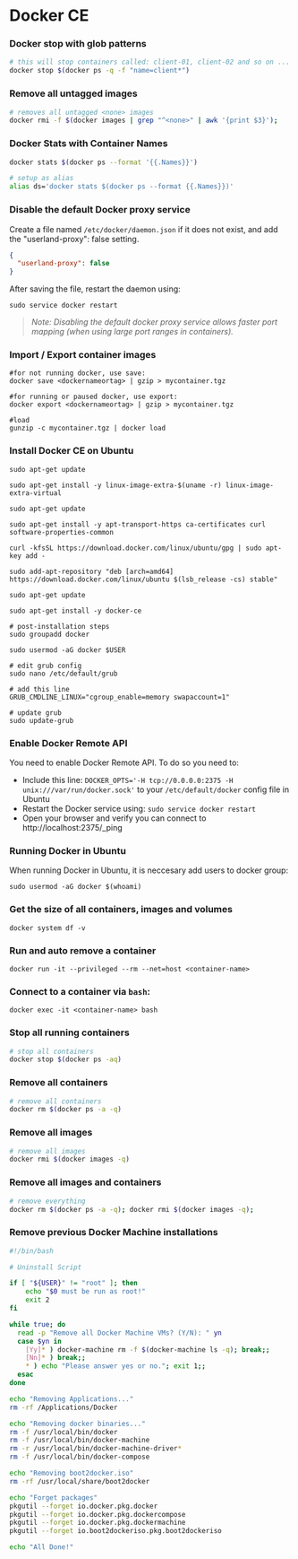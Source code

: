 # Docker CE

### Docker stop with glob patterns

```bash
# this will stop containers called: client-01, client-02 and so on ...
docker stop $(docker ps -q -f "name=client*")
```

### Remove all untagged images

``` bash
# removes all untagged <none> images
docker rmi -f $(docker images | grep "^<none>" | awk '{print $3}');
```

### Docker Stats with Container Names

```bash
docker stats $(docker ps --format '{{.Names}}')

# setup as alias
alias ds='docker stats $(docker ps --format {{.Names}})'
```

### Disable the default Docker proxy service

Create a file named ```/etc/docker/daemon.json``` if it does not exist, and add the "userland-proxy": false setting.

```json
{
  "userland-proxy": false
}
```

After saving the file, restart the daemon using:

```
sudo service docker restart
```

>_Note: Disabling the default docker proxy service allows faster port mapping (when using large port ranges in containers)._

### Import / Export container images

```
#for not running docker, use save:
docker save <dockernameortag> | gzip > mycontainer.tgz

#for running or paused docker, use export:
docker export <dockernameortag> | gzip > mycontainer.tgz

#load
gunzip -c mycontainer.tgz | docker load
```

### Install Docker CE on Ubuntu

```
sudo apt-get update

sudo apt-get install -y linux-image-extra-$(uname -r) linux-image-extra-virtual

sudo apt-get update

sudo apt-get install -y apt-transport-https ca-certificates curl software-properties-common

curl -kfsSL https://download.docker.com/linux/ubuntu/gpg | sudo apt-key add -

sudo add-apt-repository "deb [arch=amd64] https://download.docker.com/linux/ubuntu $(lsb_release -cs) stable"

sudo apt-get update

sudo apt-get install -y docker-ce

# post-installation steps
sudo groupadd docker

sudo usermod -aG docker $USER

# edit grub config
sudo nano /etc/default/grub

# add this line
GRUB_CMDLINE_LINUX="cgroup_enable=memory swapaccount=1"

# update grub
sudo update-grub

```


### Enable Docker Remote API

You need to enable Docker Remote API. To do so you need to:

* Include this line: ```DOCKER_OPTS='-H tcp://0.0.0.0:2375 -H unix:///var/run/docker.sock'``` to your ```/etc/default/docker``` config file in Ubuntu
* Restart the Docker service using: ```sudo service docker restart```
* Open your browser and verify you can connect to http://localhost:2375/_ping

### Running Docker in Ubuntu

When running Docker in Ubuntu, it is neccesary add users to docker group:

```
sudo usermod -aG docker $(whoami)
```

### Get the size of all containers, images and volumes

```
docker system df -v
```

### Run and auto remove a container

```
docker run -it --privileged --rm --net=host <container-name>
```

### Connect to a container via ```bash```:

```
docker exec -it <container-name> bash
```

### Stop all running containers

```bash
# stop all containers
docker stop $(docker ps -aq)
```

### Remove all containers

```bash
# remove all containers
docker rm $(docker ps -a -q)
```

### Remove all images

```bash
# remove all images
docker rmi $(docker images -q)
```

### Remove all images and containers

```bash
# remove everything
docker rm $(docker ps -a -q); docker rmi $(docker images -q);
```

### Remove previous Docker Machine installations

```bash
#!/bin/bash

# Uninstall Script

if [ "${USER}" != "root" ]; then
	echo "$0 must be run as root!"
	exit 2
fi

while true; do
  read -p "Remove all Docker Machine VMs? (Y/N): " yn
  case $yn in
    [Yy]* ) docker-machine rm -f $(docker-machine ls -q); break;;
    [Nn]* ) break;;
    * ) echo "Please answer yes or no."; exit 1;;
  esac
done

echo "Removing Applications..."
rm -rf /Applications/Docker

echo "Removing docker binaries..."
rm -f /usr/local/bin/docker
rm -f /usr/local/bin/docker-machine
rm -r /usr/local/bin/docker-machine-driver*
rm -f /usr/local/bin/docker-compose

echo "Removing boot2docker.iso"
rm -rf /usr/local/share/boot2docker

echo "Forget packages"
pkgutil --forget io.docker.pkg.docker
pkgutil --forget io.docker.pkg.dockercompose
pkgutil --forget io.docker.pkg.dockermachine
pkgutil --forget io.boot2dockeriso.pkg.boot2dockeriso

echo "All Done!"
```
